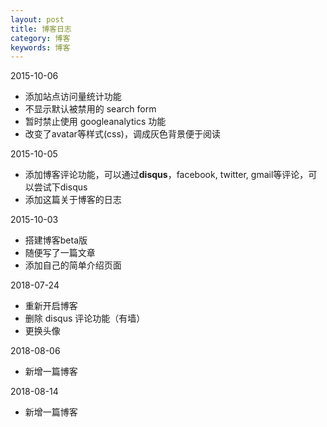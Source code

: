 ```yaml
---
layout: post
title: 博客日志
category: 博客
keywords: 博客
---
```


2015-10-06

 - 添加站点访问量统计功能
 - 不显示默认被禁用的 search form
 - 暂时禁止使用 googleanalytics 功能
 - 改变了avatar等样式(css)，调成灰色背景便于阅读


2015-10-05
 
 - 添加博客评论功能，可以通过**disqus**，facebook, twitter, gmail等评论，可以尝试下disqus
 - 添加这篇关于博客的日志

2015-10-03

 - 搭建博客beta版
 - 随便写了一篇文章
 - 添加自己的简单介绍页面

2018-07-24

 - 重新开启博客
 - 删除 disqus 评论功能（有墙）
 - 更换头像

2018-08-06

 - 新增一篇博客

2018-08-14
 
 - 新增一篇博客
 
